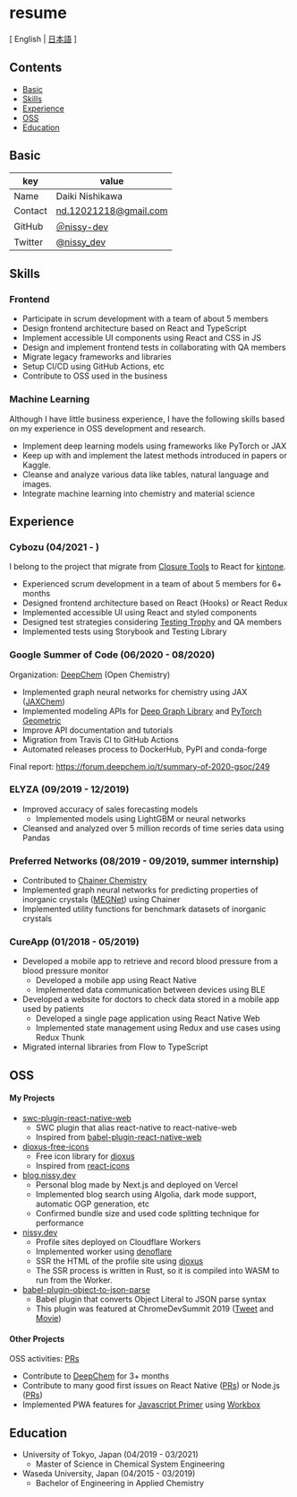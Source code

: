 # resume

[ English | [日本語](/README-ja.md) ]

## Contents

- [Basic](#Basic)
- [Skills](#Skills)
- [Experience](#Experience)
- [OSS](#OSS)
- [Education](#Education)

## Basic

| key     | value                                       |
| ------- | ------------------------------------------- |
| Name    | Daiki Nishikawa                             |
| Contact | nd.12021218@gmail.com                       |
| GitHub  | [＠nissy-dev](https://github.com/nissy-dev) |
| Twitter | [@nissy_dev](https://twitter.com/nissy_dev) |

## Skills

### Frontend

- Participate in scrum development with a team of about 5 members
- Design frontend architecture based on React and TypeScript
- Implement accessible UI components using React and CSS in JS
- Design and implement frontend tests in collaborating with QA members
- Migrate legacy frameworks and libraries
- Setup CI/CD using GitHub Actions, etc
- Contribute to OSS used in the business

### Machine Learning

Although I have little business experience, I have the following skills based on my experience in OSS development and research.

- Implement deep learning models using frameworks like PyTorch or JAX
- Keep up with and implement the latest methods introduced in papers or Kaggle.
- Cleanse and analyze various data like tables, natural language and images.
- Integrate machine learning into chemistry and material science

## Experience

### Cybozu (04/2021 - )

I belong to the project that migrate from [Closure Tools](https://developers.google.com/closure) to React for [kintone](https://www.kintone.com/en-us/).

- Experienced scrum development in a team of about 5 members for 6+ months
- Designed frontend architecture based on React (Hooks) or React Redux
- Implemented accessible UI using React and styled components
- Designed test strategies considering [Testing Trophy](https://kentcdodds.com/blog/the-testing-trophy-and-testing-classifications) and QA members
- Implemented tests using Storybook and Testing Library

### Google Summer of Code (06/2020 - 08/2020)

Organization: [DeepChem](https://github.com/deepchem/deepchem) (Open Chemistry)

- Implemented graph neural networks for chemistry using JAX ([JAXChem](https://github.com/deepchem/jaxchem))
- Implemented modeling APIs for [Deep Graph Library](https://www.dgl.ai/) and [PyTorch Geometric](https://pytorch-geometric.readthedocs.io/en/latest/)
- Improve API documentation and tutorials
- Migration from Travis CI to GitHub Actions
- Automated releases process to DockerHub, PyPI and conda-forge

Final report: https://forum.deepchem.io/t/summary-of-2020-gsoc/249

### ELYZA (09/2019 - 12/2019)

- Improved accuracy of sales forecasting models
  - Implemented models using LightGBM or neural networks
- Cleansed and analyzed over 5 million records of time series data using Pandas

### Preferred Networks (08/2019 - 09/2019, summer internship)

- Contributed to [Chainer Chemistry](https://github.com/chainer/chainer-chemistry)
- Implemented graph neural networks for predicting properties of inorganic crystals ([MEGNet](https://github.com/materialsvirtuallab/megnet)) using Chainer
- Implemented utility functions for benchmark datasets of inorganic crystals

### CureApp (01/2018 - 05/2019)

- Developed a mobile app to retrieve and record blood pressure from a blood pressure monitor
  - Developed a mobile app using React Native
  - Implemented data communication between devices using BLE
- Developed a website for doctors to check data stored in a mobile app used by patients
  - Developed a single page application using React Native Web
  - Implemented state management using Redux and use cases using Redux Thunk
- Migrated internal libraries from Flow to TypeScript

## OSS

#### My Projects

- [swc-plugin-react-native-web](https://github.com/nissy-dev/swc-plugin-react-native-web)
  - SWC plugin that alias react-native to react-native-web
  - Inspired from [babel-plugin-react-native-web](https://github.com/necolas/react-native-web/tree/master/packages/babel-plugin-react-native-web)
- [dioxus-free-icons](https://github.com/nissy-dev/dioxus-free-icons)
  - Free icon library for [dioxus](https://dioxuslabs.com/)
  - Inspired from [react-icons](https://github.com/react-icons/react-icons)
- [blog.nissy.dev](https://github.com/nissy-dev/blog)
  - Personal blog made by Next.js and deployed on Vercel
  - Implemented blog search using Algolia, dark mode support, automatic OGP generation, etc
  - Confirmed bundle size and used code splitting technique for performance
- [nissy.dev](https://github.com/nissy-dev/nissy.dev)
  - Profile sites deployed on Cloudflare Workers
  - Implemented worker using [denoflare](https://github.com/skymethod/denoflare)
  - SSR the HTML of the profile site using [dioxus](https://dioxuslabs.com/)
  - The SSR process is written in Rust, so it is compiled into WASM to run from the Worker.
- [babel-plugin-object-to-json-parse](https://github.com/nissy-dev/babel-plugin-object-to-json-parse)
  - Babel plugin that converts Object Literal to JSON parse syntax
  - This plugin was featured at ChromeDevSummit 2019 ([Tweet](https://twitter.com/mathias/status/1198266203413897216?s=20) and [Movie](https://www.youtube.com/watch?v=ff4fgQxPaO0))

#### Other Projects

OSS activities: [PRs](https://github.com/pulls?page=1&q=is%3Apr+author%3Anissy-dev+archived%3Afalse+-org%3Anissy-dev)

- Contribute to [DeepChem](https://github.com/deepchem/deepchem) for 3+ months
- Contribute to many good first issues on React Native ([PRs](https://github.com/facebook/react-native/pulls/nissy-dev)) or Node.js ([PRs](https://github.com/nodejs/node/pulls/nissy-dev))
- Implemented PWA features for [Javascript Primer](https://github.com/asciidwango/js-primer) using [Workbox](https://github.com/GoogleChrome/workbox)

## Education

- University of Tokyo, Japan (04/2019 - 03/2021)
  - Master of Science in Chemical System Engineering
- Waseda University, Japan (04/2015 - 03/2019)
  - Bachelor of Engineering in Applied Chemistry
